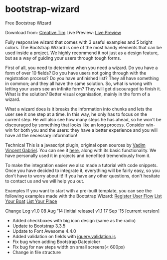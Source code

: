 # bootstrap-wizard
Free Bootstrap Wizard

Download from: [Creative Tim](http://www.creative-tim.com/product/bootstrap-wizard)
Live Preview: [Live Preview](http://demos.creative-tim.com/wizard-demo-register)

Fully responsive wizard that comes with 3 useful examples and 5 bright colors. The Bootstrap Wizard is one of the most handy elements that can be used inside a project. We highly recommend it not just as a design feature, but as a way of guiding your users through tough forms.

First of all, you need to determine when you need a wizard. Do you have a form of over 10 fields? Do you have users not going through with the registration process? Do you have unfinished list? They all have something in common; and they all have the same solution. So, what is wrong with letting your users see an infinite form? They will get discouraged to finish it. What is the solution? Better visual organisation, mainly in the form of a wizard.

What a wizard does is it breaks the information into chunks and lets the user see it one step at a time. In this way, he only has to focus on the current step. He will also see how many steps he has ahead, so he won't be discouraged by something that looks like an long process. Consider win-win for both you and the users: they have a better experience and you will have all the necessary information!

Technical
This is a javascript plugin, original open sources by [Vadim Vincent Gabriel](http://vadimg.com/twitter-bootstrap-wizard-example/). You can see it [here](http://vadimg.com/twitter-bootstrap-wizard-example/), along with its basic functionality. We have personally used it in projects and benefited tremendously from it.

To make the integration easier we also made a tutorial with code snippets. Once you have decided to integrate it, everything will be fairly easy, so you don't have to worry about it! If you have any other questions, don't hesitate to contact us and we will help you out.

Examples
If you want to start with a pre-built template, you can see the following examples made with the Bootstrap Wizard:
[Register User Flow](http://demos.creative-tim.com/wizard-demo-register)
[List Your Boat](http://demos.creative-tim.com/wizard-demo-list-boat)
[List Your Place](http://demos.creative-tim.com/wizard-demo-list-place)

Change Log 
v1.0 08 Aug '14 [initial release]
v1.1 17 Sep '15 [current version]
* Added checkboxes with big icon design (same as the radio)
* Update to Bootstrap 3.3.5
* Update to Font Awesome 4.4.0
* Added validation on fields with [jquery.validation.js](http://jqueryvalidation.org/documentation/)
* Fix bug when adding Bootstrap Datepicker
* Fix bug for nav steps width on small screens(< 600px)
* Change in file structure